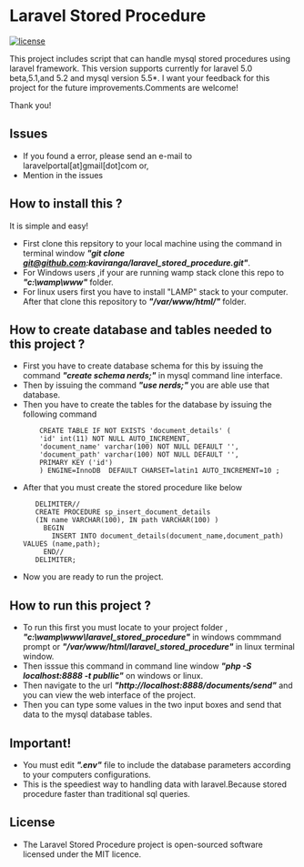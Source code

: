 # Laravel Stored Procedure
[![license](https://img.shields.io/github/license/mashape/apistatus.svg?maxAge=2592000)](https://github.com/kaviranga/laravel_stored_procedure/blob/master/LICENSE)

This project includes script that can handle mysql stored procedures using laravel framework.
This version supports currently for laravel 5.0 beta,5.1,and 5.2 and mysql version 5.5*.
I want your feedback for this project for the future improvements.Comments are welcome! 

Thank you!

## Issues

* If you found a error, please send an e-mail to laravelportal[at]gmail[dot]com or,
* Mention in the issues

## How to install this ?

It is simple and easy!
* First clone this repsitory to your local machine using the command in terminal window ***"git clone git@github.com:kaviranga/laravel_stored_procedure.git"***.
* For Windows users ,if your are running wamp stack clone this repo to ***"c:\wamp\www"*** folder.
* For linux users first you have to install "LAMP" stack to your computer. After that clone this repository to ***"/var/www/html/"*** folder.

## How to create database and tables needed to this project ? 
* First you have to create database schema for this by issuing the command ***"create schema nerds;"*** in mysql command line interface.
* Then by issuing the command ***"use nerds;"*** you are able use that database.
* Then you have to create the tables for the database by issuing the following command 
  ``` 
      CREATE TABLE IF NOT EXISTS 'document_details' (
      'id' int(11) NOT NULL AUTO_INCREMENT,
      'document_name' varchar(100) NOT NULL DEFAULT '',
      'document_path' varchar(100) NOT NULL DEFAULT '',
      PRIMARY KEY ('id')
      ) ENGINE=InnoDB  DEFAULT CHARSET=latin1 AUTO_INCREMENT=10 ;
  ```
* After that you must create the stored procedure like below
   ```
      DELIMITER//
      CREATE PROCEDURE sp_insert_document_details
      (IN name VARCHAR(100), IN path VARCHAR(100) )
        BEGIN
          INSERT INTO document_details(document_name,document_path) VALUES (name,path);
        END//
      DELIMITER;  
   ```
* Now you are ready to run the project.

## How to run this project ? 
* To run this first you must locate to your project folder , ***"c:\wamp\www\laravel_stored_procedure"*** in windows commmand prompt or ***"/var/www/html/laravel_stored_procedure"*** in linux terminal window.
* Then isssue this command in command line window ***"php -S localhost:8888 -t publlic"*** on windows or linux.
* Then navigate to the url ***"http://localhost:8888/documents/send"*** and you can view the web interface of the project.
* Then you can type some values in the two input boxes and send that data to the mysql database tables.

## Important!
* You must edit ***".env"*** file to include the database parameters according to your computers configurations.
* This is the speediest way to handling data with laravel.Because stored procedure faster than traditional sql queries. 

## License
* The Laravel Stored Procedure project is open-sourced software licensed under the MIT licence.
